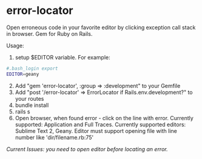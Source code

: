 error-locator
=============

Open erroneous code in your favorite editor by clicking exception call stack in browser. Gem for Ruby on Rails.

Usage:

1. setup $EDITOR variable. For example:
```sh
#.bash_login export
EDITOR=geany
```
2. Add "gem 'error-locator', :group => :development" to your Gemfile
3. Add "post '/error-locator' => ErrorLocator if Rails.env.development?" to your routes
4. bundle install
5. rails s
6. Open browser, when found error - click on the line with error.
Currently supported: Application and Full Traces.
Currently supported editors: Sublime Text 2, Geany.
Editor must support opening file with line number like 'dir/filename.rb:75'

*Current Issues: you need to open editor before locating an error.*
